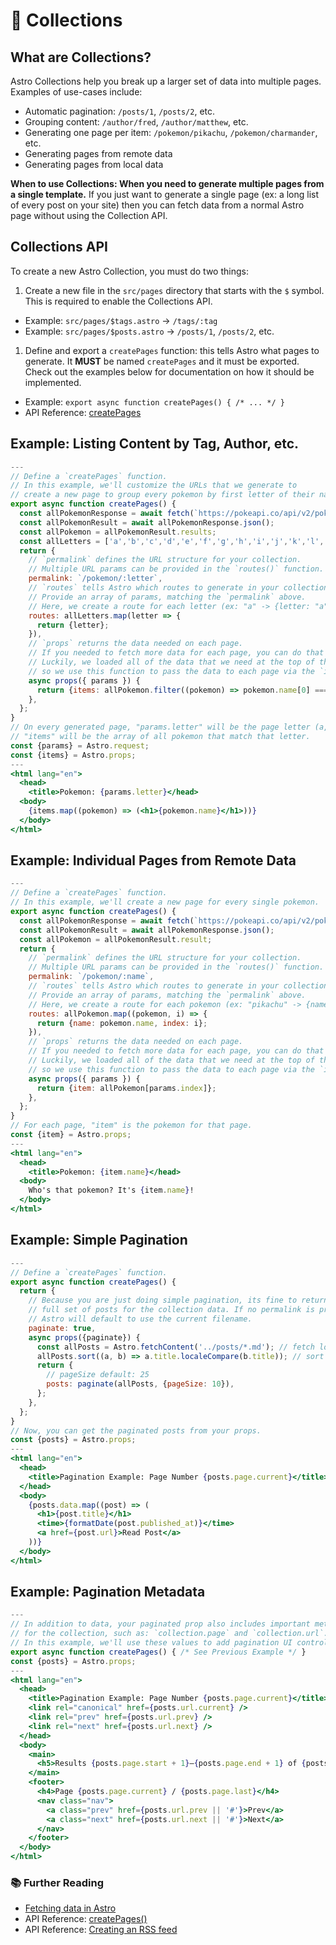 # 🍱 Collections

## What are Collections?

Astro Collections help you break up a larger set of data into multiple pages. Examples of use-cases include:

- Automatic pagination: `/posts/1`, `/posts/2`, etc.
- Grouping content: `/author/fred`, `/author/matthew`, etc.
- Generating one page per item: `/pokemon/pikachu`, `/pokemon/charmander`, etc.
- Generating pages from remote data
- Generating pages from local data

**When to use Collections: When you need to generate multiple pages from a single template.** If you just want to generate a single page (ex: a long list of every post on your site) then you can fetch data from a normal Astro page without using the Collection API.

## Collections API

To create a new Astro Collection, you must do two things:

1. Create a new file in the `src/pages` directory that starts with the `$` symbol. This is required to enable the Collections API.

- Example: `src/pages/$tags.astro` -> `/tags/:tag`
- Example: `src/pages/$posts.astro` -> `/posts/1`, `/posts/2`, etc.

1. Define and export a `createPages` function: this tells Astro what pages to generate. It **MUST** be named `createPages` and it must be exported. Check out the examples below for documentation on how it should be implemented.

- Example: `export async function createPages() { /* ... */ }`
- API Reference: [createPages][create-collection-api]

## Example: Listing Content by Tag, Author, etc.

```jsx
---
// Define a `createPages` function.
// In this example, we'll customize the URLs that we generate to
// create a new page to group every pokemon by first letter of their name.
export async function createPages() {
  const allPokemonResponse = await fetch(`https://pokeapi.co/api/v2/pokemon?limit=150`);
  const allPokemonResult = await allPokemonResponse.json();
  const allPokemon = allPokemonResult.results;
  const allLetters = ['a','b','c','d','e','f','g','h','i','j','k','l','m','n','o','p','q','r','s','t','u','v','w','x','y','z'];
  return {
    // `permalink` defines the URL structure for your collection. 
    // Multiple URL params can be provided in the `routes()` function.
    permalink: `/pokemon/:letter`,
    // `routes` tells Astro which routes to generate in your collection.
    // Provide an array of params, matching the `permalink` above.
    // Here, we create a route for each letter (ex: "a" -> {letter: "a"}).
    routes: allLetters.map(letter => {
      return {letter};
    }),
    // `props` returns the data needed on each page.
    // If you needed to fetch more data for each page, you can do that here as well.
    // Luckily, we loaded all of the data that we need at the top of the function, 
    // so we use this function to pass the data to each page via the `items` prop.
    async props({ params }) {
      return {items: allPokemon.filter((pokemon) => pokemon.name[0] === params.letter)};
    },
  };
}
// On every generated page, "params.letter" will be the page letter (a, b, etc.) and
// "items" will be the array of all pokemon that match that letter.
const {params} = Astro.request;
const {items} = Astro.props;
---
<html lang="en">
  <head>
    <title>Pokemon: {params.letter}</head>
  <body>
    {items.map((pokemon) => (<h1>{pokemon.name}</h1>))}
  </body>
</html>
```

## Example: Individual Pages from Remote Data

```jsx
---
// Define a `createPages` function.
// In this example, we'll create a new page for every single pokemon.
export async function createPages() {
  const allPokemonResponse = await fetch(`https://pokeapi.co/api/v2/pokemon?limit=150`);
  const allPokemonResult = await allPokemonResponse.json();
  const allPokemon = allPokemonResult.result;
  return {
    // `permalink` defines the URL structure for your collection. 
    // Multiple URL params can be provided in the `routes()` function.
    permalink: `/pokemon/:name`,
    // `routes` tells Astro which routes to generate in your collection.
    // Provide an array of params, matching the `permalink` above.
    // Here, we create a route for each pokemon (ex: "pikachu" -> {name: "pikachu"}).
    routes: allPokemon.map((pokemon, i) => {
      return {name: pokemon.name, index: i};
    }),
    // `props` returns the data needed on each page.
    // If you needed to fetch more data for each page, you can do that here as well.
    // Luckily, we loaded all of the data that we need at the top of the function, 
    // so we use this function to pass the data to each page via the `items` prop.
    async props({ params }) {
      return {item: allPokemon[params.index]};
    },
  };
}
// For each page, "item" is the pokemon for that page.
const {item} = Astro.props;
---
<html lang="en">
  <head>
    <title>Pokemon: {item.name}</head>
  <body>
    Who's that pokemon? It's {item.name}!
  </body>
</html>
```


## Example: Simple Pagination

```jsx
---
// Define a `createPages` function.
export async function createPages() {
  return {
    // Because you are just doing simple pagination, its fine to return the 
    // full set of posts for the collection data. If no permalink is provided,
    // Astro will default to use the current filename.
    paginate: true,
    async props({paginate}) { 
      const allPosts = Astro.fetchContent('../posts/*.md'); // fetch local posts.
      allPosts.sort((a, b) => a.title.localeCompare(b.title)); // sort by title.
      return {
        // pageSize default: 25
        posts: paginate(allPosts, {pageSize: 10}),
      }; 
    },
  };
}
// Now, you can get the paginated posts from your props.
const {posts} = Astro.props;
---
<html lang="en">
  <head>
    <title>Pagination Example: Page Number {posts.page.current}</title>
  </head>
  <body>
    {posts.data.map((post) => (
      <h1>{post.title}</h1>
      <time>{formatDate(post.published_at)}</time>
      <a href={post.url}>Read Post</a>
    ))}
  </body>
</html>
```

## Example: Pagination Metadata

```jsx
---
// In addition to data, your paginated prop also includes important metadata
// for the collection, such as: `collection.page` and `collection.url`.
// In this example, we'll use these values to add pagination UI controls.
export async function createPages() { /* See Previous Example */ }
const {posts} = Astro.props;
---
<html lang="en">
  <head>
    <title>Pagination Example: Page Number {posts.page.current}</title>
    <link rel="canonical" href={posts.url.current} />
    <link rel="prev" href={posts.url.prev} />
    <link rel="next" href={posts.url.next} />
  </head>
  <body>
    <main>
      <h5>Results {posts.page.start + 1}–{posts.page.end + 1} of {posts.page.total}</h5>
    </main>
    <footer>
      <h4>Page {posts.page.current} / {posts.page.last}</h4>
      <nav class="nav">
        <a class="prev" href={posts.url.prev || '#'}>Prev</a>
        <a class="next" href={posts.url.next || '#'}>Next</a>
      </nav>
    </footer>
  </body>
</html>
```

### 📚 Further Reading

- [Fetching data in Astro][docs-data]
- API Reference: [createPages()][create-collection-api]
- API Reference: [Creating an RSS feed][create-collection-api]

[docs-data]: ../README.md#-fetching-data
[create-collection-api]: ./api.md#createcollection
[example-blog]: ../examples/blog
[fetch-content]: ./api.md#fetchcontent


